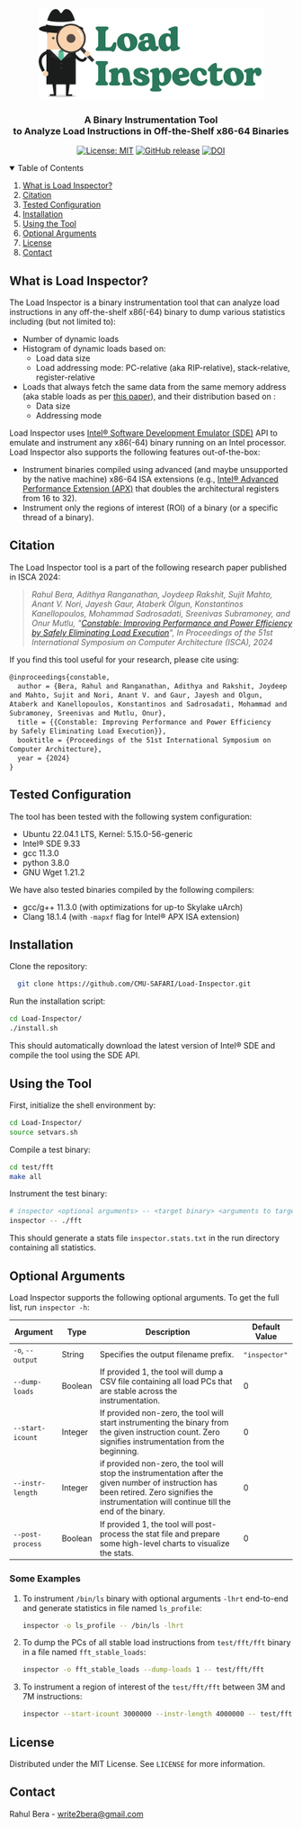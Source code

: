 <p align="center">
  <picture>
  	<source media="(prefers-color-scheme: dark)" srcset="logo/light.png">
  	<source media="(prefers-color-scheme: light)" srcset="logo/dark.png">
  <img alt="inspector-logo" src="logo/dark.png" width="400">
</picture>
  <h3 align="center">A Binary Instrumentation Tool <br> to Analyze Load Instructions in Off-the-Shelf x86-64 Binaries
  </h3>
</p>

<p align="center">
    <a href="https://github.com/CMU-SAFARI/Load-Inspector/blob/master/LICENSE"><img alt="License: MIT" src="https://img.shields.io/badge/License-MIT-yellow.svg"></a>
    <a href="https://github.com/CMU-SAFARI/Load-Inspector/releases"><img alt="GitHub release" src="https://img.shields.io/github/release/CMU-SAFARI/Load-Inspector"></a>
    <a href="https://arxiv.org/abs/XXXX.XXXXX"><img src="https://img.shields.io/badge/cs.AR-XXXX.XXXXX-b31b1b?logo=arxiv&logoColor=red" alt="DOI"></a>
</p>

<details open="open">
  <summary>Table of Contents</summary>
  <ol>
    <li><a href="#what-is-load-inspector">What is Load Inspector?</a></li>
    <li><a href="#citation">Citation</a></li>
    <li><a href="#tested-configuration">Tested Configuration</a></li>
    <li><a href="#installation">Installation</a></li>
    <li><a href="#using-the-tool">Using the Tool</a></li>
    <li><a href="#optional-arguments">Optional Arguments</a></li>
    <li><a href="#license">License</a></li>
    <li><a href="#contact">Contact</a></li>
  </ol>
</details>

## What is Load Inspector?

The Load Inspector is a binary instrumentation tool that can analyze load instructions in any off-the-shelf x86(-64) binary to dump various statistics including (but not limited to):

  * Number of dynamic loads
  * Histogram of dynamic loads based on:
    * Load data size
    * Load addressing mode: PC-relative (aka RIP-relative), stack-relative, register-relative
  * Loads that always fetch the same data from the same memory address (aka stable loads as per [this paper]()), and their distribution based on :
    * Data size
    * Addressing mode

Load Inspector uses [Intel® Software Development Emulator (SDE)](https://www.intel.com/content/www/us/en/developer/articles/tool/software-development-emulator.html) API to emulate and instrument any x86(-64) binary running on an Intel processor. Load Inspector also supports the following features out-of-the-box:
  
  * Instrument binaries compiled using advanced (and maybe unsupported by the native machine) x86-64 ISA extensions (e.g., [Intel® Advanced Performance Extension (APX)](https://www.intel.com/content/www/us/en/developer/articles/technical/advanced-performance-extensions-apx.html) that doubles the architectural registers from 16 to 32).
  * Instrument only the regions of interest (ROI) of a binary (or a specific thread of a binary).

## Citation

The Load Inspector tool is a part of the following research paper published in ISCA 2024:

> _Rahul Bera, Adithya Ranganathan, Joydeep Rakshit, Sujit Mahto,
Anant V. Nori, Jayesh Gaur, Ataberk Olgun, Konstantinos Kanellopoulos,
Mohammad Sadrosadati, Sreenivas Subramoney, and Onur Mutlu, "[Constable: Improving Performance and Power Efficiency
by Safely Eliminating Load Execution]()", In Proceedings of the 51st International Symposium on Computer Architecture (ISCA), 2024_

If you find this tool useful for your research, please cite using:

```
@inproceedings{constable,
  author = {Bera, Rahul and Ranganathan, Adithya and Rakshit, Joydeep and Mahto, Sujit and Nori, Anant V. and Gaur, Jayesh and Olgun, Ataberk and Kanellopoulos, Konstantinos and Sadrosadati, Mohammad and Subramoney, Sreenivas and Mutlu, Onur},
  title = {{Constable: Improving Performance and Power Efficiency
by Safely Eliminating Load Execution}},
  booktitle = {Proceedings of the 51st International Symposium on Computer Architecture},
  year = {2024}
}
```

## Tested Configuration

The tool has been tested with the following system configuration:

  * Ubuntu 22.04.1 LTS, Kernel: 5.15.0-56-generic
  * Intel® SDE 9.33
  * gcc 11.3.0
  * python 3.8.0
  * GNU Wget 1.21.2

We have also tested binaries compiled by the following compilers:

  * gcc/g++ 11.3.0 (with optimizations for up-to Skylake uArch)
  * Clang 18.1.4 (with `-mapxf` flag for Intel® APX ISA extension)

## Installation

Clone the repository:
  
  ```bash
    git clone https://github.com/CMU-SAFARI/Load-Inspector.git
  ```

Run the installation script:
   
   ```bash
   cd Load-Inspector/
   ./install.sh
   ```

This should automatically download the latest version of Intel® SDE and compile the tool using the SDE API.

## Using the Tool

First, initialize the shell environment by:

  ```bash
  cd Load-Inspector/
  source setvars.sh
  ```

Compile a test binary:

  ```bash
  cd test/fft
  make all
  ```

Instrument the test binary:

  ```bash
  # inspector <optional arguments> -- <target binary> <arguments to target binary>
  inspector -- ./fft
  ```

This should generate a stats file `inspector.stats.txt` in the run directory containing all statistics.

## Optional Arguments

Load Inspector supports the following optional arguments. To get the full list, run `inspector -h`:

| Argument | Type | Description | Default Value |
| ---------| -----| ------------| --------------|
| `-o`, `--output` | String | Specifies the output filename prefix. | `"inspector"` |
| `--dump-loads` | Boolean | If provided 1, the tool will dump a CSV file containing all load PCs that are stable across the instrumentation. | 0 |
| `--start-icount` | Integer | If provided non-zero, the tool will start instrumenting the binary from the given instruction count. Zero signifies instrumentation from the beginning. | 0 |
| `--instr-length` | Integer | if provided non-zero, the tool will stop the instrumentation after the given number of instruction has been retired. Zero signifies the instrumentation will continue till the end of the binary. | 0 |
| `--post-process` | Boolean | If provided 1, the tool will post-process the stat file and prepare some high-level charts to visualize the stats. | 0 |

### Some Examples

1. To instrument `/bin/ls` binary with optional arguments `-lhrt` end-to-end and generate statistics in file named `ls_profile`:
    
    ```bash
    inspector -o ls_profile -- /bin/ls -lhrt
    ```

2. To dump the PCs of all stable load instructions from `test/fft/fft` binary in a file named `fft_stable_loads`:
    
    ```bash
    inspector -o fft_stable_loads --dump-loads 1 -- test/fft/fft
    ```

3. To instrument a region of interest of the `test/fft/fft` between 3M and 7M instructions:

    ```bash
    inspector --start-icount 3000000 --instr-length 4000000 -- test/fft/fft
    ```

## License

Distributed under the MIT License. See `LICENSE` for more information.

## Contact

Rahul Bera - write2bera@gmail.com
